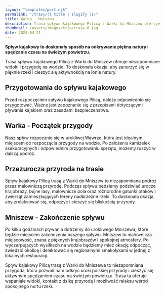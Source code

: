 ```yaml
---
layout: "templates/post.njk"
permalink: "/trasy/{{ title | slugify }}/"
title: Warka - Mniszew
description: Trasa spływu kajakowego Pilicą z Warki do Mniszew oferuje niezapomniane widoki i przygodę na wodzie. To doskonała okazja, aby zanurzyć się w pięknie rzeki i cieszyć się aktywnością na łonie natury.
thumbnail: /assets/images/trip/trasa-6.jpg
date: 2023-04-21
---
```


**Spływ kajakowy to doskonały sposób na odkrywanie piękna natury i spędzanie czasu na świeżym powietrzu.**

Trasa spływu kajakowego Pilicą z Warki do Mniszew oferuje niezapomniane widoki i przygodę na wodzie. To doskonała okazja, aby zanurzyć się w pięknie rzeki i cieszyć się aktywnością na łonie natury.

## Przygotowania do spływu kajakowego

Przed rozpoczęciem spływu kajakowego Pilicą, należy odpowiednio się przygotować. Ważne jest zapoznanie się z przepisami dotyczącymi pływania kajakiem oraz zasadami bezpieczeństwa. 

## Warka - Początek przygody

Nasz spływ rozpocznie się w urokliwej Wawrze, która jest idealnym miejscem do rozpoczęcia przygody na wodzie. Po założeniu kamizelek asekuracyjnych i odpowiednim przygotowaniu sprzętu, możemy ruszyć w dalszą podróż.

## Przezurocza przyroda na trasie

Spływ kajakowy Pilicą trasą z Warki do Mniszew to niezapomniana podróż przez malowniczą przyrodę. Podczas spływu będziemy podziwiać urocze krajobrazy, bujne lasy, malownicze pola oraz różnorodne gatunki ptaków i zwierząt zamieszkujących tereny nadbrzeżne rzeki. To doskonała okazja, aby zrelaksować się, odprężyć i cieszyć się bliskością przyrody.

## Mniszew - Zakończenie spływu

Po kilku godzinach pływania dotrzemy do urokliwego Mniszewa, które będzie miejscem zakończenia naszego spływu. Mniszew to malownicza miejscowość, znana z pięknych krajobrazów i spokojnej atmosfery. Po wyczerpujących wysiłkach na wodzie będziemy mieć okazję odpocząć, zwiedzić okolicę i delektować się regionalnymi smakołykami w jednej z lokalnych restauracji.

Spływ kajakowy Pilicą trasą z Warki do Mniszewa to niezapomniana przygoda, która pozwoli nam odkryć uroki polskiej przyrody i cieszyć się aktywnym spędzaniem czasu na świeżym powietrzu. Trasa ta oferuje wspaniałe widoki, kontakt z dziką przyrodą i możliwość relaksu wśród spokojnego nurtu rzeki.
